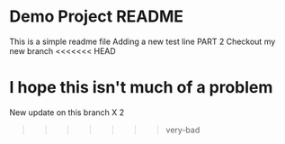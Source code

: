 # Demo Project README 

This is a simple readme file 
Adding a new test line PART 2
Checkout my new branch
<<<<<<< HEAD

I hope this isn't much of a problem
=======
New update on this branch X 2
>>>>>>> very-bad
